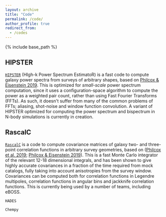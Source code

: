 ```yaml
---
layout: archive
title: "Code"
permalink: /code/
author_profile: true
redirect_from:
  - /codes
---
```


{% include base_path %}


HIPSTER
--------

[``HIPSTER``](Hipster.readthedocs.io) (HIgh-k Power Spectrum EstimatoR) is a fast code to compute galaxy power spectra from surveys of arbitrary shapes, based on [Philcox & Eisenstein 2019](https://arxiv.org/abs/1912.01010). This is optimized for *small-scale* power spectrum computation, since it uses a configuration-space algorithm to compute the power as a weighted pair count, rather than using Fast Fourier Transforms (FFTs). As such, it doesn't suffer from many of the common problems of FFTs; aliasing, shot-noise and window function convolution. A variant of HIPSTER optimized for computing the power spectrum and bispectrum in N-body simulations is currently in creation.


RascalC
--------

[``RascalC``](RascalC.readthedocs.io) is a code to compute covariance matrices of galaxy two- and three-point correlation functions in arbitrary survey geometries, based on ([Philcox et al. 2019](https://arxiv.org/abs/1904.11070); [Philcox & Eisenstein 2019](https://arxiv.org/abs/1910.04764)). This is a fast Monte Carlo integrator of the relevant 12-18 dimensional integrals, and has been shown to give highly accurate covariances in a fraction of the time required from mock catalogs, fully taking into account anisotropies from the survey window. Covariances can be computed both for correlation functions in Legendre multipoles, correlation functions in angular bins and jackknife correlation functions. This is currently being used by a number of teams, including eBOSS.

``HADES``

``Chempy``
